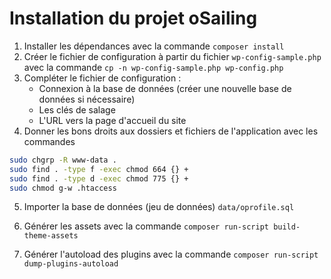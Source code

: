 # Installation du projet oSailing

1. Installer les dépendances avec la commande `composer install`
2. Créer le fichier de configuration à partir du fichier `wp-config-sample.php` avec la commande `cp -n wp-config-sample.php wp-config.php`
3. Compléter le fichier de configuration :
    - Connexion à la base de données (créer une nouvelle base de données si nécessaire)
    - Les clés de salage
    - L'URL vers la page d'accueil du site
4. Donner les bons droits aux dossiers et fichiers de l'application avec les commandes

```bash
sudo chgrp -R www-data .
sudo find . -type f -exec chmod 664 {} +
sudo find . -type d -exec chmod 775 {} +
sudo chmod g-w .htaccess
```

5. Importer la base de données (jeu de données) `data/oprofile.sql`

6. Générer les assets avec la commande `composer run-script build-theme-assets`
7. Générer l'autoload des plugins avec la commande `composer run-script dump-plugins-autoload`
